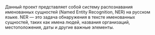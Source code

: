 Данный проект представляет собой систему распознавания именованных сущностей (Named Entity Recognition, NER) на русском языке. NER — это задача обнаружения в тексте именованных сущностей, таких как имена людей, названия организаций, местоположения, даты и другие важные элементы.
